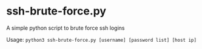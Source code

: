 # ssh-brute-force.py
A simple python script to brute force ssh logins

Usage: `python3 ssh-brute-force.py [username] [password list] [host ip]`
